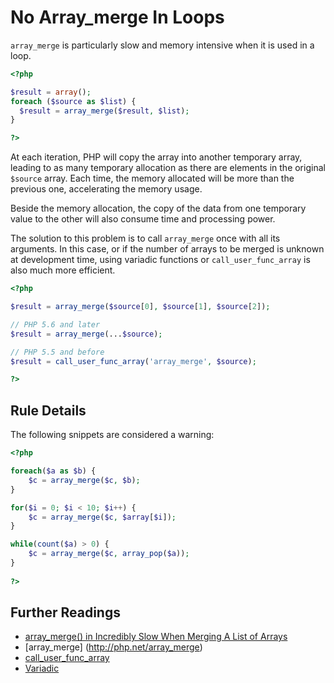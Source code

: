 <!-- Good Practices -->
# No Array_merge In Loops

`array_merge` is particularly slow and memory intensive when it is used in a loop. 

```php
<?php

$result = array();
foreach ($source as $list) {
  $result = array_merge($result, $list);
}

?>
```

At each iteration, PHP will copy the array into another temporary array, leading to as many temporary allocation as there are elements in the original `$source` array. Each time, the memory allocated will be more than the previous one, accelerating the memory usage. 

Beside the memory allocation, the copy of the data from one temporary value to the other will also consume time and processing power. 

The solution to this problem is to call `array_merge` once with all its arguments. In this case, or if the number of arrays to be merged is unknown at development time, using variadic functions or `call_user_func_array` is also much more efficient.

```php
<?php

$result = array_merge($source[0], $source[1], $source[2]);

// PHP 5.6 and later
$result = array_merge(...$source);

// PHP 5.5 and before
$result = call_user_func_array('array_merge', $source);

?>
```

## Rule Details

The following snippets are considered a warning:

```php
<?php

foreach($a as $b) {
	$c = array_merge($c, $b);
}

for($i = 0; $i < 10; $i++) {
	$c = array_merge($c, $array[$i]);
}

while(count($a) > 0) {
	$c = array_merge($c, array_pop($a));
}
	
?>
```
<!--
### Options

## When Not To Use It
-->

## Further Readings
* [array_merge() in Incredibly Slow When Merging A List of Arrays](https://secure.phabricator.com/book/phabflavor/article/php_pitfalls/#array-merge-in-incredibl)
* [array_merge] (http://php.net/array_merge)
* [call_user_func_array](http://php.net/call_user_func_array)
* [Variadic](http://php.net/functions.arguments#functions.variable-arg-list)
